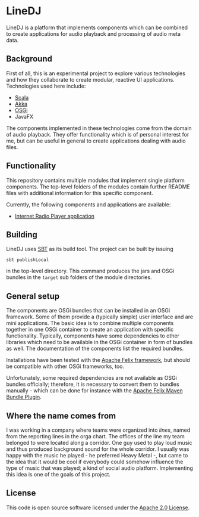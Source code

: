 # LineDJ

LineDJ is a platform that implements components which can be combined to create
applications for audio playback and processing of audio meta data.

## Background

First of all, this is an experimental project to explore various technologies
and how they collaborate to create modular, reactive UI applications.
Technologies used here include:
* [Scala](http://www.scala-lang.org/)
* [Akka](http://akka.io/)
* [OSGi](https://www.osgi.org/)
* JavaFX

The components implemented in these technologies come from the domain of audio
playback. They offer functionality which is of personal interest for me, but
can be useful in general to create applications dealing with audio files.

## Functionality

This repository contains multiple modules that implement single platform
components. The top-level folders of the modules contain further README files
with additional information for this specific component.

Currently, the following components and applications are available:
* [Internet Radio Player application](radioPlayer)

## Building

LineDJ uses [SBT](http://www.scala-sbt.org/) as its build tool. The project can
be built by issuing

`sbt publishLocal`

in the top-level directory. This command produces the jars and OSGi bundles in
the `target` sub folders of the module directories.

## General setup

The components are OSGi bundles that can be installed in an OSGi framework.
Some of them provide a (typically simple) user interface and are mini
applications. The basic idea is to combine multiple components together in one
OSGi container to create an application with specific functionality. Typically,
components have some dependencies to other libraries which need to be available
in the OSGi container in form of bundles as well. The documentation of the
components list the required bundles.

Installations have been tested with the [Apache
Felix framework](http://felix.apache.org/), but should be compatible with other
OSGi frameworks, too. 

Unfortunately, some required dependencies are not available as OSGi bundles
officially; therefore, it is necessary to convert them to bundles manually -
which can be done for instance with the [Apache Felix Maven Bundle
Plugin](http://felix.apache.org/documentation/subprojects/apache-felix-maven-bundle-plugin-bnd.html).

## Where the name comes from

I was working in a company where teams were organized into _lines_, named from
the reporting lines in the orga chart. The offices of the line my team belonged
to were located along a corridor. One guy used to play loud music and thus
produced background sound for the whole corridor. I usually was happy with the
music he played - he preferred Heavy Metal -, but came to the idea that it
would be cool if everybody could somehow influence the type of music that was
played; a kind of social audio platform. Implementing this idea is one of the
goals of this project.

## License

This code is open source software licensed under the
[Apache 2.0 License](http://www.apache.org/licenses/LICENSE-2.0.html).
